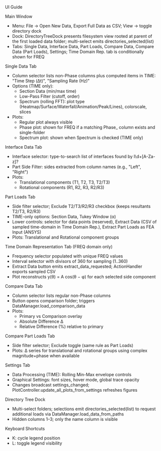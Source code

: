UI Guide

Main Window

- Menu: File → Open New Data, Export Full Data as CSV; View → toggle directory dock
- Dock: DirectoryTreeDock presents filesystem view rooted at parent of the first loaded data folder; multi-select emits directories_selected(list)
- Tabs: Single Data, Interface Data, Part Loads, Compare Data, Compare Data (Part Loads), Settings; Time Domain Rep. tab is conditionally shown for FREQ

Single Data Tab

- Column selector lists non-Phase columns plus computed items in TIME: "Time Step (Δt)", "Sampling Rate (Hz)"
- Options (TIME only):
  - Section Data (min/max time)
  - Low-Pass Filter (cutoff, order)
  - Spectrum (rolling FFT): plot type (Heatmap/Surface/Waterfall/Animation/Peak/Lines), colorscale, slices
- Plots:
  - Regular plot always visible
  - Phase plot: shown for FREQ if a matching Phase_ column exists and single-folder
  - Spectrum plot: shown when Spectrum is checked (TIME only)

Interface Data Tab

- Interface selector: type-to-search list of interfaces found by I\d+[A-Za-z]?
- Part Side Filter: sides extracted from column names (e.g., "Left", "Right")
- Plots:
  - Translational components (T1, T2, T3, T2/T3)
  - Rotational components (R1, R2, R3, R2/R3)

Part Loads Tab

- Side filter selector; Exclude T2/T3/R2/R3 checkbox (keeps resultants T2/T3, R2/R3)
- TIME-only options: Section Data, Tukey Window (α)
- Lower controls: selector for data points (reserved), Extract Data (CSV of sampled time-domain in Time Domain Rep.), Extract Part Loads as FEA Input (ANSYS)
- Plots: Translational and Rotational component groups

Time Domain Representation Tab (FREQ domain only)

- Frequency selector populated with unique FREQ values
- Interval selector with divisors of 360 for sampling (1..360)
- Extract Data button emits extract_data_requested; ActionHandler exports sampled CSV
- Plot reconstructs y(θ) = A cos(θ − φ) for each selected side component

Compare Data Tab

- Column selector lists regular non-Phase columns
- Button opens comparison folder; triggers DataManager.load_comparison_data
- Plots:
  - Primary vs Comparison overlay
  - Absolute Difference Δ
  - Relative Difference (%) relative to primary

Compare Part Loads Tab

- Side filter selector; Exclude toggle (same rule as Part Loads)
- Plots: Δ series for translational and rotational groups using complex magnitude+phase when available

Settings Tab

- Data Processing (TIME): Rolling Min-Max envelope controls
- Graphical Settings: font sizes, hover mode, global trace opacity
- Changes broadcast settings_changed; PlotController.update_all_plots_from_settings refreshes figures

Directory Tree Dock

- Multi-select folders; selections emit directories_selected(list) to request additional loads via DataManager.load_data_from_paths
- Hidden columns 1–3; only the name column is visible

Keyboard Shortcuts

- K: cycle legend position
- L: toggle legend visibility



